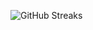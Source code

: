 ![GitHub Streaks](https://github-streaks-mqc9.onrender.com/streak/happilli/image?theme=midnight&cache_bust=1743403468&lang=ja)
